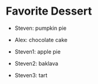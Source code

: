 # Favorite Dessert

 - Steven: pumpkin pie

 - Alex: chocolate cake

 - Steven1: apple pie
 
 - Steven2: baklava
 
 - Steven3: tart